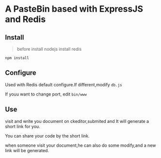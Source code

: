 # A PasteBin based with ExpressJS and Redis

## Install

>before
install nodejs
install redis

`npm install`

## Configure

Used with Redis default configure.If different,modify `db.js`

If youu want to change port, edit `bin/www`

## Use

visit and write you document on ckeditor,submited and It will generate a short link for you.

You can share your code by the short link.

when someone visit your document,he can also do some modify,and a new link will be generated.
